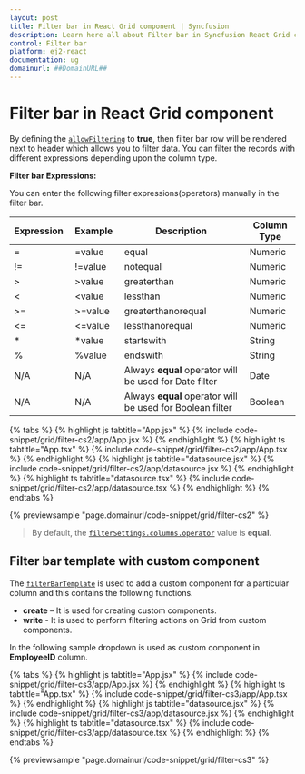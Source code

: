 ```yaml
---
layout: post
title: Filter bar in React Grid component | Syncfusion
description: Learn here all about Filter bar in Syncfusion React Grid component of Syncfusion Essential JS 2 and more.
control: Filter bar 
platform: ej2-react
documentation: ug
domainurl: ##DomainURL##
---
```


# Filter bar in React Grid component

By defining the [`allowFiltering`](https://ej2.syncfusion.com/angular/documentation/api/grid/#allowfiltering) to **true**, then filter bar row will be rendered next to header which allows you to filter data. You can filter the records with different expressions depending upon the column type.

 **Filter bar Expressions:**

 You can enter the following filter expressions(operators) manually in the filter bar.

Expression |Example |Description |Column Type
-----|-----|-----|-----
= |=value |equal |Numeric
!= |!=value |notequal |Numeric
> |>value |greaterthan |Numeric
< |<value |lessthan |Numeric
>= |>=value |greaterthanorequal |Numeric
<=|<=value|lessthanorequal |Numeric
* |*value |startswith |String
% |%value |endswith |String
N/A |N/A |Always **equal** operator will be used for Date filter |Date
N/A |N/A |Always **equal** operator will be used for Boolean filter |Boolean

{% tabs %}
{% highlight js tabtitle="App.jsx" %}
{% include code-snippet/grid/filter-cs2/app/App.jsx %}
{% endhighlight %}
{% highlight ts tabtitle="App.tsx" %}
{% include code-snippet/grid/filter-cs2/app/App.tsx %}
{% endhighlight %}
{% highlight js tabtitle="datasource.jsx" %}
{% include code-snippet/grid/filter-cs2/app/datasource.jsx %}
{% endhighlight %}
{% highlight ts tabtitle="datasource.tsx" %}
{% include code-snippet/grid/filter-cs2/app/datasource.tsx %}
{% endhighlight %}
{% endtabs %}

 {% previewsample "page.domainurl/code-snippet/grid/filter-cs2" %}

> By default, the [`filterSettings.columns.operator`](https://ej2.syncfusion.com/angular/documentation/api/grid/predicateModel/#operator) value is **equal**.

## Filter bar template with custom component

The [`filterBarTemplate`](https://ej2.syncfusion.com/angular/documentation/api/grid/column/#filterbartemplate) is used to add a custom component for a particular column and this contains the following functions.

* **create** – It is used for creating custom components.
* **write** - It is used to perform filtering actions on Grid from custom components.

In the following sample dropdown is used  as custom component in **EmployeeID** column.

{% tabs %}
{% highlight js tabtitle="App.jsx" %}
{% include code-snippet/grid/filter-cs3/app/App.jsx %}
{% endhighlight %}
{% highlight ts tabtitle="App.tsx" %}
{% include code-snippet/grid/filter-cs3/app/App.tsx %}
{% endhighlight %}
{% highlight js tabtitle="datasource.jsx" %}
{% include code-snippet/grid/filter-cs3/app/datasource.jsx %}
{% endhighlight %}
{% highlight ts tabtitle="datasource.tsx" %}
{% include code-snippet/grid/filter-cs3/app/datasource.tsx %}
{% endhighlight %}
{% endtabs %}

 {% previewsample "page.domainurl/code-snippet/grid/filter-cs3" %}